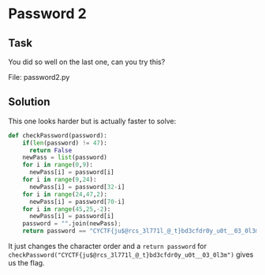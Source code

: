 # Password 2

## Task

You did so well on the last one, can you try this?

File: password2.py

## Solution

This one looks harder but is actually faster to solve:

```python
def checkPassword(password):
    if(len(password) != 47):
      return False
    newPass = list(password)
    for i in range(0,9):
      newPass[i] = password[i]
    for i in range(9,24):
      newPass[i] = password[32-i]
    for i in range(24,47,2):
      newPass[i] = password[70-i]
    for i in range(45,25,-2):
      newPass[i] = password[i]
    password = "".join(newPass);
    return password == "CYCTF{ju$@rcs_3l771l_@_t}bd3cfdr0y_u0t__03_0l3m"
```

It just changes the character order and a `return password` for `checkPassword("CYCTF{ju$@rcs_3l771l_@_t}bd3cfdr0y_u0t__03_0l3m")` gives us the flag.

